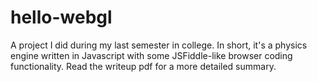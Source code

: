 # hello-webgl

A project I did during my last semester in college. In short, it's a physics engine written in Javascript with some JSFiddle-like browser coding functionality. Read the writeup pdf for a more detailed summary.
